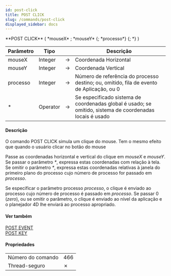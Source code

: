 ```yaml
---
id: post-click
title: POST CLICK
slug: /commands/post-click
displayed_sidebar: docs
---
```


<!--REF #_command_.POST CLICK.Syntax-->**POST CLICK** ( *mouseX* ; *mouseY* {; *processo*} {; *} )<!-- END REF-->
<!--REF #_command_.POST CLICK.Params-->
| Parâmetro | Tipo |  | Descrição |
| --- | --- | --- | --- |
| mouseX | Integer | &#8594;  | Coordenada Horizontal |
| mouseY | Integer | &#8594;  | Coordenada Vertical |
| processo | Integer | &#8594;  | Número de referência do processo destino; ou, omitido, fila de evento de Aplicação, ou 0 |
| * | Operator |  &#8594;  | Se especificado sistema de coordenadas global é usado; se omitido, sistema de coordenadas locais é usado |

<!-- END REF-->

#### Descrição 

<!--REF #_command_.POST CLICK.Summary-->O comando POST CLICK simula um clique do mouse.<!-- END REF--> Tem o mesmo efeito que quando o usuário clicar no botão do mouse 

Passe as coordenadas horizontal e vertical do clique em *mouseX* e *mouseY*. Se passar o parâmetro *\**, expressa estas coordenadas com relação à tela. Se omitir o parâmetro *\**, expressa estas coordenadas relativas à janela do primeiro plano do processo cujo número de processo for passado em *processo*. 

Se especificar o parâmetro processo *processo*, o clique é enviado ao processo cujo número de processo é passado em *processo*. Se passar 0 (*zero*), ou se omitir o parâmetro, o clique é enviado ao nível da aplicação e o planejador 4D lhe enviará ao processo apropriado.

#### Ver também 

[POST EVENT](post-event.md)  
[POST KEY](post-key.md)  

#### Propriedades

|  |  |
| --- | --- |
| Número do comando | 466 |
| Thread-seguro | &cross; |


